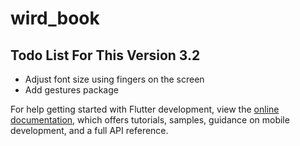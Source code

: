 # wird_book

## Todo List For This Version 3.2

- Adjust font size using fingers on the screen
- Add gestures package

For help getting started with Flutter development, view the
[online documentation](https://docs.flutter.dev/), which offers tutorials,
samples, guidance on mobile development, and a full API reference.
